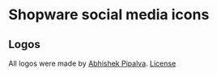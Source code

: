 # Shopware social media icons

## Logos

All logos were made by [Abhishek Pipalva](https://www.iconfinder.com/abhishekpipalva). [License](https://creativecommons.org/licenses/by-sa/3.0/)
